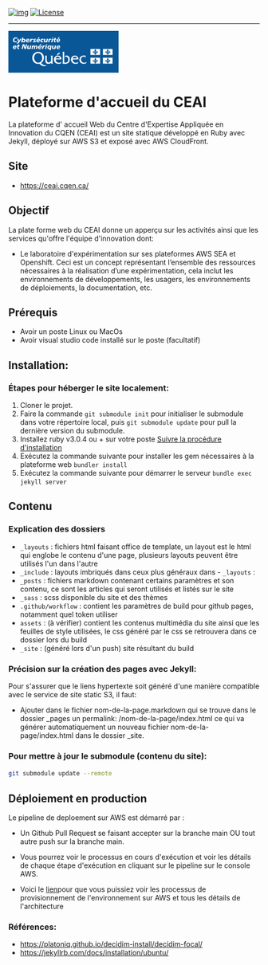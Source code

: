 <!-- ENTETE -->
[![img](https://img.shields.io/badge/Cycle%20de%20Vie-Phase%20D%C3%A9couverte-339999)](https://www.quebec.ca/gouv/politiques-orientations/vitrine-numeriqc/accompagnement-des-organismes-publics/demarche-conception-services-numeriques)
[![License](https://img.shields.io/badge/License-LiLiQ--P-blue)](LICENSE)

---

<div>
    <a target="_blank" href="https://www.quebec.ca/gouvernement/ministere/cybersecurite-numerique">
      <img src="https://github.com/CQEN-QDCE/.github/blob/main/images/mcn.png" alt="Logo du Ministère de la cybersécurité et du numérique" />
    </a>
</div>
<!-- FIN ENTETE -->

<!-- PROJET -->
# Plateforme d'accueil du CEAI 
  La plateforme d' accueil Web du Centre d'Expertise Appliquée en Innovation du CQEN (CEAI) est un site statique développé en Ruby avec Jekyll, déployé sur AWS S3 et exposé avec AWS CloudFront.

## Site
- https://ceai.cqen.ca/

## Objectif
  La plate forme web du CEAI donne un apperçu sur les activités ainsi que les services qu'offre l'équipe d'innovation dont:
   - Le laboratoire d'expérimentation sur ses plateformes AWS SEA et Openshift. Ceci est un concept représentant l’ensemble des ressources nécessaires à la réalisation d’une expérimentation, cela inclut les environnements de développements, les usagers, les environnements de déploiements, la documentation, etc. 
   
##  Prérequis
   - Avoir un poste Linux ou MacOs
   - Avoir visual studio code installé sur le poste (facultatif)

##  Installation:
### Étapes pour héberger le site localement:
1. Cloner le projet.
2. Faire la commande `git submodule init` pour initialiser le submodule dans votre répertoire local, puis `git submodule update` pour pull la dernière version du submodule.
3. Installez ruby v3.0.4 ou + sur votre poste [Suivre la procédure d'installation](./procedure.md)
4. Exécutez la commande suivante pour installer les gem nécessaires à la plateforme web
```bundler install```
5. Exécutez la commande suivante pour démarrer le serveur 
```bundle exec jekyll server```

##  Contenu
### Explication des dossiers
- `_layouts` : fichiers html faisant office de template, un layout est le html qui englobe le contenu d'une page, plusieurs layouts peuvent être utilisés l'un dans l'autre
- `_include` : layouts imbriqués dans ceux plus généraux dans - `_layouts` :
- `_posts` : fichiers markdown contenant certains paramètres et son contenu, ce sont les articles qui seront utilisés et listés sur le site
- `_sass` : scss disponible du site et des thèmes
- `.github/workflow` : contient les paramètres de build pour github pages, notamment quel token utiliser
- `assets` : (à vérifier) contient les contenus multimédia du site ainsi que les feuilles de style utilisées, le css généré par le css se retrouvera dans ce dossier lors du build
- `_site` : (généré lors d'un push) site résultant du build

### Précision sur la création des pages avec Jekyll:
 Pour s'assurer que le liens hypertexte soit généré d'une manière compatible avec le service de site static S3, il faut:
  - Ajouter dans le fichier nom-de-la-page.markdown  qui se trouve dans le dossier _pages un permalink: /nom-de-la-page/index.html ce qui va générer automatiquement 
    un nouveau fichier nom-de-la-page/index.html dans le dossier _site.
 
### Pour mettre à jour le submodule (contenu du site): 
```bash
git submodule update --remote
``` 
## Déploiement en production
Le pipeline de deploement sur AWS est démarré par : 
-	Un Github Pull Request se faisant accepter sur la branche main OU tout autre push sur la branche main. 

- Vous pourrez voir le processus en cours d'exécution et voir les détails de chaque étape d'exécution en cliquant sur le pipeline sur le console AWS.

- Voici le [lien](https://github.com/CQEN-QDCE/ceai-cqen-deployments/tree/main/plateform_web)pour que vous puissiez voir les processus de provisionnement  de l'environnement sur AWS et tous les détails de l'architecture

### Références:
 - https://platoniq.github.io/decidim-install/decidim-focal/
 - https://jekyllrb.com/docs/installation/ubuntu/
 
